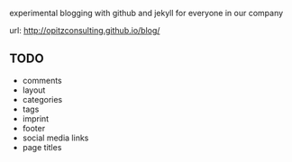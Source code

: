 experimental blogging with github and jekyll for everyone in our company

url: http://opitzconsulting.github.io/blog/

TODO
----

* comments
* layout
* categories
* tags
* imprint
* footer
* social media links
* page titles